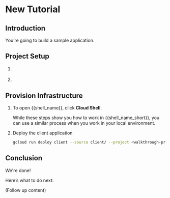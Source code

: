 # New Tutorial

## Introduction

You’re going to build a sample application.

## Project Setup

1. <walkthrough-project-setup billing="true"></walkthrough-project-setup>

1. <walkthrough-enable-apis apis="cloudresourcemanager.googleapis.com,iam.googleapis.com"></walkthrough-enable-apis>


## Provision Infrastructure

1.  To open {{shell_name}}, click
    <walkthrough-cloud-shell-icon></walkthrough-cloud-shell-icon>
    <walkthrough-spotlight-pointer spotlightId="cloud-shell-activate-button">**Cloud
    Shell**</walkthrough-spotlight-pointer>.

    While these steps show you how to work in {{shell_name_short}}, you can use
    a similar process when you work in your local environment.

1.  Deploy the client application

    ```bash
    gcloud run deploy client --source client/ --project <walkthrough-project-id/>
    ```


## Conclusion

<walkthrough-conclusion-trophy></walkthrough-conclusion-trophy>

We're done!

Here’s what to do next:

(Follow up content)